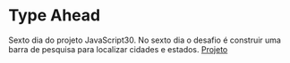 # Type Ahead
Sexto dia do projeto JavaScript30. 
No sexto dia o desafio é construir uma barra de pesquisa para localizar cidades e estados.
<a href="https://ana-cassia-invernizzi.github.io/type-ahead/">Projeto</a>
